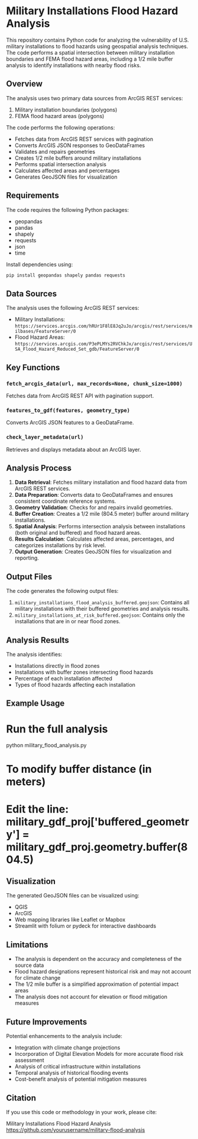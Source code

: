 # Military Installations Flood Hazard Analysis

This repository contains Python code for analyzing the vulnerability of U.S. military installations to flood hazards using geospatial analysis techniques. The code performs a spatial intersection between military installation boundaries and FEMA flood hazard areas, including a 1/2 mile buffer analysis to identify installations with nearby flood risks.

## Overview

The analysis uses two primary data sources from ArcGIS REST services:
1. Military installation boundaries (polygons)
2. FEMA flood hazard areas (polygons)

The code performs the following operations:
- Fetches data from ArcGIS REST services with pagination
- Converts ArcGIS JSON responses to GeoDataFrames
- Validates and repairs geometries
- Creates 1/2 mile buffers around military installations
- Performs spatial intersection analysis
- Calculates affected areas and percentages
- Generates GeoJSON files for visualization

## Requirements

The code requires the following Python packages:
- geopandas
- pandas
- shapely
- requests
- json
- time

Install dependencies using:
```bash
pip install geopandas shapely pandas requests
```

## Data Sources

The analysis uses the following ArcGIS REST services:
- Military Installations: `https://services.arcgis.com/hRUr1F8lE8Jq2uJo/arcgis/rest/services/milbases/FeatureServer/0`
- Flood Hazard Areas: `https://services.arcgis.com/P3ePLMYs2RVChkJx/arcgis/rest/services/USA_Flood_Hazard_Reduced_Set_gdb/FeatureServer/0`

## Key Functions

### `fetch_arcgis_data(url, max_records=None, chunk_size=1000)`
Fetches data from ArcGIS REST API with pagination support.

### `features_to_gdf(features, geometry_type)`
Converts ArcGIS JSON features to a GeoDataFrame.

### `check_layer_metadata(url)`
Retrieves and displays metadata about an ArcGIS layer.

## Analysis Process

1. **Data Retrieval**: Fetches military installation and flood hazard data from ArcGIS REST services.
2. **Data Preparation**: Converts data to GeoDataFrames and ensures consistent coordinate reference systems.
3. **Geometry Validation**: Checks for and repairs invalid geometries.
4. **Buffer Creation**: Creates a 1/2 mile (804.5 meter) buffer around military installations.
5. **Spatial Analysis**: Performs intersection analysis between installations (both original and buffered) and flood hazard areas.
6. **Results Calculation**: Calculates affected areas, percentages, and categorizes installations by risk level.
7. **Output Generation**: Creates GeoJSON files for visualization and reporting.

## Output Files

The code generates the following output files:
1. `military_installations_flood_analysis_buffered.geojson`: Contains all military installations with their buffered geometries and analysis results.
2. `military_installations_at_risk_buffered.geojson`: Contains only the installations that are in or near flood zones.

## Analysis Results

The analysis identifies:
- Installations directly in flood zones
- Installations with buffer zones intersecting flood hazards
- Percentage of each installation affected
- Types of flood hazards affecting each installation

## Example Usage

# Run the full analysis
python military_flood_analysis.py

# To modify buffer distance (in meters)
# Edit the line: military_gdf_proj['buffered_geometry'] = military_gdf_proj.geometry.buffer(804.5)

## Visualization

The generated GeoJSON files can be visualized using:
- QGIS
- ArcGIS
- Web mapping libraries like Leaflet or Mapbox
- Streamlit with folium or pydeck for interactive dashboards

## Limitations

- The analysis is dependent on the accuracy and completeness of the source data
- Flood hazard designations represent historical risk and may not account for climate change
- The 1/2 mile buffer is a simplified approximation of potential impact areas
- The analysis does not account for elevation or flood mitigation measures

## Future Improvements

Potential enhancements to the analysis include:
- Integration with climate change projections
- Incorporation of Digital Elevation Models for more accurate flood risk assessment
- Analysis of critical infrastructure within installations
- Temporal analysis of historical flooding events
- Cost-benefit analysis of potential mitigation measures



## Citation

If you use this code or methodology in your work, please cite:

Military Installations Flood Hazard Analysis
https://github.com/yourusername/military-flood-analysis



